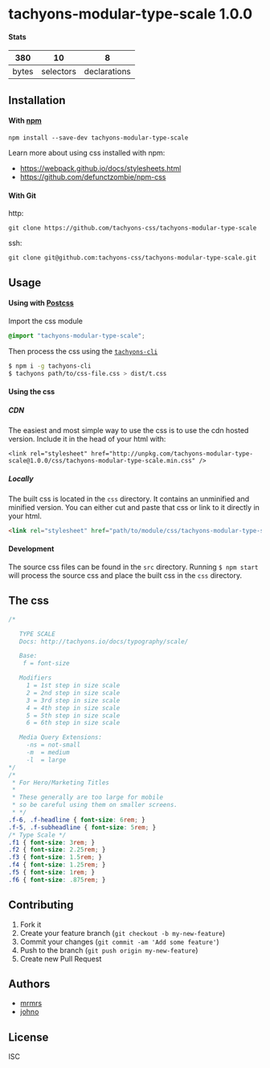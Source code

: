 # tachyons-modular-type-scale 1.0.0



#### Stats

380 | 10 | 8
---|---|---
bytes | selectors | declarations

## Installation

#### With [npm](https://npmjs.com)

```
npm install --save-dev tachyons-modular-type-scale
```

Learn more about using css installed with npm:
* https://webpack.github.io/docs/stylesheets.html
* https://github.com/defunctzombie/npm-css

#### With Git

http:
```
git clone https://github.com/tachyons-css/tachyons-modular-type-scale
```

ssh:
```
git clone git@github.com:tachyons-css/tachyons-modular-type-scale.git
```

## Usage

#### Using with [Postcss](https://github.com/postcss/postcss)

Import the css module

```css
@import "tachyons-modular-type-scale";
```

Then process the css using the [`tachyons-cli`](https://github.com/tachyons-css/tachyons-cli)

```sh
$ npm i -g tachyons-cli
$ tachyons path/to/css-file.css > dist/t.css
```

#### Using the css

##### CDN
The easiest and most simple way to use the css is to use the cdn hosted version. Include it in the head of your html with:

```
<link rel="stylesheet" href="http://unpkg.com/tachyons-modular-type-scale@1.0.0/css/tachyons-modular-type-scale.min.css" />
```

##### Locally
The built css is located in the `css` directory. It contains an unminified and minified version.
You can either cut and paste that css or link to it directly in your html.

```html
<link rel="stylesheet" href="path/to/module/css/tachyons-modular-type-scale">
```

#### Development

The source css files can be found in the `src` directory.
Running `$ npm start` will process the source css and place the built css in the `css` directory.

## The css

```css
/*

   TYPE SCALE
   Docs: http://tachyons.io/docs/typography/scale/

   Base:
    f = font-size

   Modifiers
     1 = 1st step in size scale
     2 = 2nd step in size scale
     3 = 3rd step in size scale
     4 = 4th step in size scale
     5 = 5th step in size scale
     6 = 6th step in size scale

   Media Query Extensions:
     -ns = not-small
     -m  = medium
     -l  = large
*/
/*
 * For Hero/Marketing Titles
 *
 * These generally are too large for mobile
 * so be careful using them on smaller screens.
 * */
.f-6, .f-headline { font-size: 6rem; }
.f-5, .f-subheadline { font-size: 5rem; }
/* Type Scale */
.f1 { font-size: 3rem; }
.f2 { font-size: 2.25rem; }
.f3 { font-size: 1.5rem; }
.f4 { font-size: 1.25rem; }
.f5 { font-size: 1rem; }
.f6 { font-size: .875rem; }
```

## Contributing

1. Fork it
2. Create your feature branch (`git checkout -b my-new-feature`)
3. Commit your changes (`git commit -am 'Add some feature'`)
4. Push to the branch (`git push origin my-new-feature`)
5. Create new Pull Request

## Authors

* [mrmrs](http://mrmrs.io)
* [johno](http://johnotander.com)

## License

ISC

